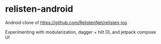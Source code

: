 # relisten-android
Android clone of https://github.com/RelistenNet/relisten-ios

Experimenting with modularization, dagger + hilt DI, and jetpack compose UI
